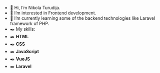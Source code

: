 - 👋 Hi, I’m Nikola Turudija.
- 👀 I’m interested in Frontend development.
- 🌱 I’m currently learning some of the backend technologies like Laravel framework of PHP.
- ✒️ My skills: <br>
- ✒️ <b>HTML</b> <br>
- ✒️ <b>CSS</b> <br>
- ✒️ <b>JavaScript</b> <br>
- ✒️ <b>VueJS</b> <br>
- ✒️ <b>Laravel</b> <br>
